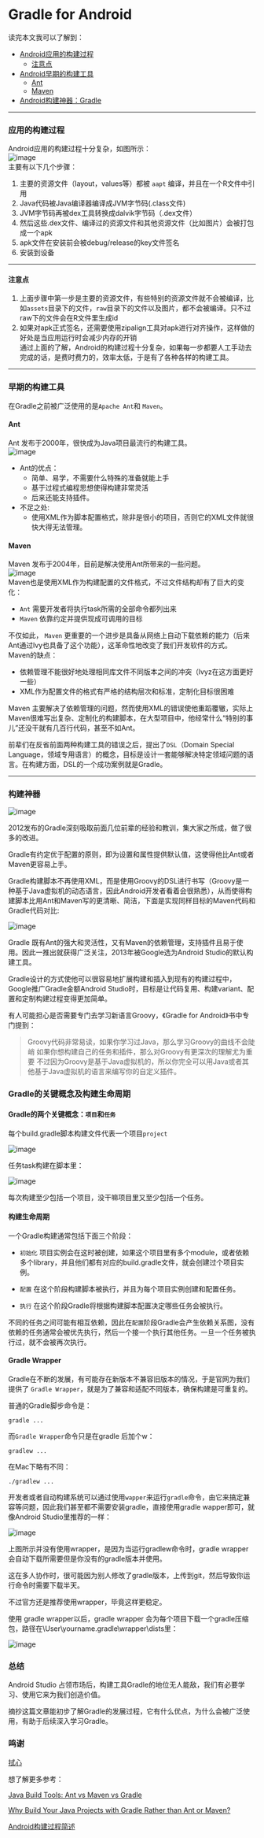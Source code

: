 # Gradle for Android
  读完本文我可以了解到：
* [Android应用的构建过程](#应用的构建过程)
  * [注意点](#注意点)
* [Android早期的构建工具](#早期的构建工具)
  * [Ant](#Ant)
  * [Maven](#Maven)
* [Android构建神器：Gradle](#构建神器)
****
### 应用的构建过程
Android应用的构建过程十分复杂，如图所示：<br/>
![image](https://github.com/MrRobotter/GradleForAndroid/raw/develop/images/Android应用构建过程示意图.png "Android应用构建过程示意图") <br/>
主要有以下几个步骤：
1. 主要的资源文件（layout，values等）都被 `aapt` 编译，并且在一个R文件中引用
2. Java代码被Java编译器编译成JVM字节码(.class文件)
3. JVM字节码再被dex工具转换成dalvik字节码（.dex文件）
4. 然后这些.dex文件、编译过的资源文件和其他资源文件（比如图片）会被打包成一个apk
5. apk文件在安装前会被debug/release的key文件签名
6. 安装到设备
****
#### 注意点
1. 上面步骤中第一步是主要的资源文件，有些特别的资源文件就不会被编译，比如`assets`目录下的文件，`raw`目录下的文件以及图片，都不会被编译。只不过raw下的文件会在R文件里生成id
2. 如果对apk正式签名，还需要使用zipalign工具对apk进行对齐操作，这样做的好处是当应用运行时会减少内存的开销 <br/>
通过上面的了解，Android的构建过程十分复杂，如果每一步都要人工手动去完成的话，是费时费力的，效率太低，于是有了各种各样的构建工具。
****
### 早期的构建工具
在Gradle之前被广泛使用的是`Apache Ant`和 `Maven`。
#### Ant
Ant 发布于2000年，很快成为Java项目最流行的构建工具。<br/>
![image](https://github.com/MrRobotter/GradleForAndroid/raw/develop/images/Ant.png "Ant") <br/>
* Ant的优点：
  * 简单、易学，不需要什么特殊的准备就能上手
  * 基于过程式编程思想使得构建非常灵活
  * 后来还能支持插件。<br/>
* 不足之处:
  * 使用XML作为脚本配置格式，除非是很小的项目，否则它的XML文件就很快大得无法管理。
#### Maven
Maven 发布于2004年，目前是解决使用Ant所带来的一些问题。<br/>
![image](https://github.com/MrRobotter/GradleForAndroid/raw/develop/images/Maven.jpeg "Maven") <br/>
Maven也是使用XML作为构建配置的文件格式，不过文件结构却有了巨大的变化：
* `Ant` 需要开发者将执行task所需的全部命令都列出来
* `Maven` 依靠约定并提供现成可调用的目标<br/>

不仅如此， `Maven` 更重要的一个进步是具备从网络上自动下载依赖的能力（后来Ant通过lvy也具备了这个功能），这革命性地改变了我们开发软件的方式。<br/>
Maven的缺点：
* 依赖管理不能很好地处理相同库文件不同版本之间的冲突（lvyz在这方面更好一些）
* XML作为配置文件的格式有严格的结构层次和标准，定制化目标很困难<br/>

Maven 主要解决了依赖管理的问题，然而使用XML的错误使他重蹈覆辙，实际上Maven很难写出复杂、定制化的构建脚本，在大型项目中，他经常什么“特别的事儿”还没干就有几百行代码，甚至不如Ant。<br/>

前辈们在反省前面两种构建工具的错误之后，提出了`DSL`（Domain Special Language，领域专用语言）的概念，目标是设计一套能够解决特定领域问题的语言。在构建方面，DSL的一个成功案例就是Gradle。
****
### 构建神器
![image](https://github.com/MrRobotter/GradleForAndroid/raw/develop/images/Gradle.gif "Gradle")

2012发布的Gradle深刻吸取前面几位前辈的经验和教训，集大家之所成，做了很多的改进。

Gradle有约定优于配置的原则，即为设置和属性提供默认值，这使得他比Ant或者Maven更容易上手。

Gradle构建脚本不再使用XML，而是使用Groovy的DSL进行书写（Groovy是一种基于Java虚拟机的动态语言，因此Android开发者看着会很熟悉），从而使得构建脚本比用Ant和Maven写的更清晰、简洁，下面是实现同样目标的Maven代码和Gradle代码对比:

![image](https://github.com/MrRobotter/GradleForAndroid/raw/develop/images/代码比较.gif "代码比较")

Gradle 既有Ant的强大和灵活性，又有Maven的依赖管理，支持插件且易于使用。因此一推出就获得广泛关注，2013年被Google选为Android Studio的默认构建工具。

Gradle设计的方式使他可以很容易地扩展构建和插入到现有的构建过程中，Google推广Gradle金额Android Studio时，目标是让代码复用、构建variant、配置和定制构建过程变得更加简单。

有人可能担心是否需要专门去学习新语言Groovy，《Gradle for Android》书中专门提到：

 >Groovy代码非常易读，如果你学习过Java，那么学习Groovy的曲线不会陡峭
  如果你想构建自己的任务和插件，那么对Groovy有更深次的理解尤为重要
  不过因为Groovy是基于Java虚拟机的，所以你完全可以用Java或者其他基于Java虚拟机的语言来编写你的自定义插件。
  
 ### Gradle的关键概念及构建生命周期
  
 #### Gradle的两个关键概念：`项目`和`任务`
 
 每个build.gradle脚本构建文件代表一个项目`project`
 
![image](https://github.com/MrRobotter/GradleForAndroid/raw/develop/images/build.gradle文件.jpeg "build.gradle文件")

任务task构建在脚本里：

![image](https://github.com/MrRobotter/GradleForAndroid/raw/develop/images/task.jpeg "task")

每次构建至少包括一个项目，没干嘛项目里又至少包括一个任务。
#### 构建生命周期
一个Gradle构建通常包括下面三个阶段：
* `初始化`  项目实例会在这时被创建，如果这个项目里有多个module，或者依赖多个library，并且他们都有对应的build.gradle文件，就会创建过个项目实例。

* `配置`  在这个阶段构建脚本被执行，并且为每个项目实例创建和配置任务。

* `执行`  在这个阶段Gradle将根据构建脚本配置决定哪些任务会被执行。

不同的任务之间可能有相互依赖，因此在`配置`阶段Gradle会产生依赖关系图，没有依赖的任务通常会被优先执行，然后一个接一个执行其他任务。一旦一个任务被执行过，就不会被再次执行。
#### Gradle Wrapper

Gradle在不断的发展，有可能存在新版本不兼容旧版本的情况，于是官网为我们提供了 `Gradle Wrapper`，就是为了兼容和适配不同版本，确保构建是可重复的。

普通的Gradle脚步命令是：

```
gradle ...
```
而`Gradle Wrapper`命令只是在gradle 后加个w：
```
gradlew ...
```
在Mac下略有不同：
```
./gradlew ...
```

开发者或者自动构建系统可以通过使用`wapper`来运行`gradle`命令，由它来搞定兼容等问题，因此我们甚至都不需要安装gradle，直接使用gradle wapper即可，就像Android Studio里推荐的一样：

![image](https://github.com/MrRobotter/GradleForAndroid/raw/develop/images/mac下的操作.jpeg "mac下的操作")

上图所示并没有使用wrapper，是因为当运行gradlew命令时，gradle wrapper 会自动下载所需要但是你没有的gradle版本并使用。

这在多人协作时，很可能因为别人修改了gradle版本，上传到git，然后导致你运行命令时需要下载半天。

不过官方还是推荐使用wrapper，毕竟这样更稳定。

使用 gradle wrapper以后，gradle wrapper 会为每个项目下载一个gradle压缩包，路径在\User\yourname.gradle\wrapper\dists里：

![image](https://github.com/MrRobotter/GradleForAndroid/raw/develop/images/gradle压缩包路径.jpeg "gradle压缩包路径")

### 总结
Android Studio 占领市场后，构建工具Gradle的地位无人能敌，我们有必要学习、使用它来为我们创造价值。

摘抄这篇文章能初步了解Gradle的发展过程，它有什么优点，为什么会被广泛使用，有助于后续深入学习Gradle。

### 鸣谢
[拭心](https://blog.csdn.net/u011240877/article/details/53572264)

想了解更多参考：

[Java Build Tools: Ant vs Maven vs Gradle](https://technologyconversations.com/2014/06/18/build-tools/)

[Why Build Your Java Projects with Gradle Rather than Ant or Maven?](http://www.drdobbs.com/jvm/why-build-your-java-projects-with-gradle/240168608)

[Android构建过程简述](https://www.kancloud.cn/digest/androidframeworks/127789)












 
 
 
 
 

